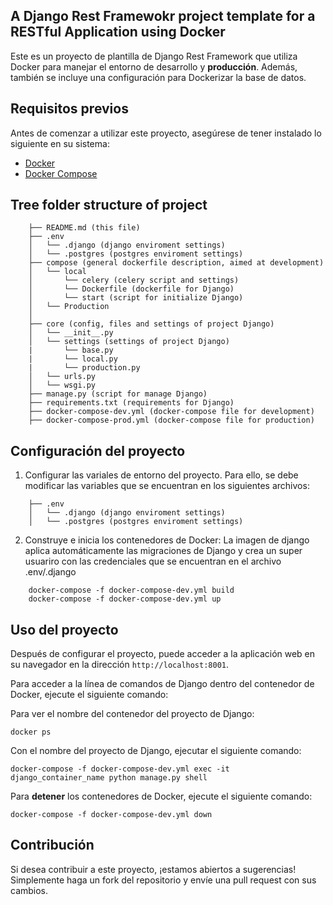## A Django Rest Framewokr project template for a RESTful Application using Docker

Este es un proyecto de plantilla de Django Rest Framework que utiliza Docker para manejar el entorno de desarrollo y **producción**. Además, también se incluye una configuración para Dockerizar la base de datos.

## Requisitos previos

Antes de comenzar a utilizar este proyecto, asegúrese de tener instalado lo siguiente en su sistema:

- [Docker](https://www.docker.com/)
- [Docker Compose](https://docs.docker.com/compose/)

## Tree folder structure of project
```
    ├── README.md (this file)
    ├── .env
    │   └── .django (django enviroment settings)
    │   └── .postgres (postgres enviroment settings)
    ├── compose (general dockerfile description, aimed at development)
    │   └── local
    │       └── celery (celery script and settings)
    │       └── Dockerfile (dockerfile for Django)
    │       └── start (script for initialize Django)
    │   └── Production
    │     
    ├── core (config, files and settings of project Django)
    │   └── __init__.py
    │   └── settings (settings of project Django)
    |       └── base.py
    |       └── local.py
    |       └── production.py
    │   └── urls.py
    │   └── wsgi.py
    ├── manage.py (script for manage Django)
    ├── requirements.txt (requirements for Django)
    ├── docker-compose-dev.yml (docker-compose file for development)
    ├── docker-compose-prod.yml (docker-compose file for production)

```

## Configuración del proyecto

1. Configurar las variales de entorno del proyecto. Para ello, se debe modificar las variables que se encuentran en los siguientes archivos:
```
    ├── .env
    │   └── .django (django enviroment settings)
    │   └── .postgres (postgres enviroment settings)
```

2. Construye e inicia los contenedores de Docker:
    La imagen de django aplica automáticamente las migraciones de Django y crea un super usuariro con las credenciales que se encuentran en el archivo .env/.django

```
    docker-compose -f docker-compose-dev.yml build
    docker-compose -f docker-compose-dev.yml up
```

## Uso del proyecto

Después de configurar el proyecto, puede acceder a la aplicación web en su navegador en la dirección `http://localhost:8001`.

Para acceder a la línea de comandos de Django dentro del contenedor de Docker, ejecute el siguiente comando:

Para ver el nombre del contenedor del proyecto de Django:
```
docker ps 
```

Con el nombre del proyecto de Django, ejecutar el siguiente comando:

```
docker-compose -f docker-compose-dev.yml exec -it django_container_name python manage.py shell
```

Para **detener** los contenedores de Docker, ejecute el siguiente comando:

```
docker-compose -f docker-compose-dev.yml down
```


## Contribución

Si desea contribuir a este proyecto, ¡estamos abiertos a sugerencias! Simplemente haga un fork del repositorio y envíe una pull request con sus cambios.